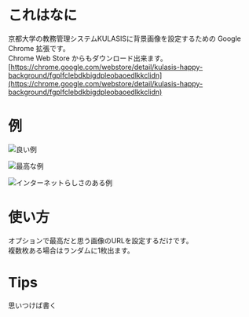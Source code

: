 # これはなに

京都大学の教務管理システムKULASISに背景画像を設定するための Google Chrome 拡張です。  
Chrome Web Store からもダウンロード出来ます。  
[https://chrome.google.com/webstore/detail/kulasis-happy-background/fgplfclebdkbigdpleobaoedlkkclidn](https://chrome.google.com/webstore/detail/kulasis-happy-background/fgplfclebdkbigdpleobaoedlkkclidn)

# 例

![良い例](http://gyazo.com/9a152c5422bedeb74b97e721e700e546.png)

![最高な例](http://gyazo.com/ed072bac65d0f9978ee0b726212bcead.png)

![インターネットらしさのある例](http://gyazo.com/8d0d88a534921cf5177e40ceea5e378d.png)

# 使い方

オプションで最高だと思う画像のURLを設定するだけです。  
複数枚ある場合はランダムに1枚出ます。

# Tips

思いつけば書く
